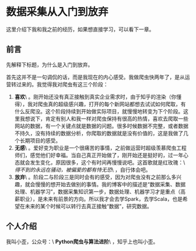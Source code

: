 数据采集从入门到放弃
====================

这里介绍下我和我之前的经历，如果想直接学习，可以看下一章。

前言
----

先解释下标题，为什么是入门到放弃。

首先这并不是一句调侃的话，而是我现在的内心感受。我做爬虫快两年了，是从运营转过来的。我觉得我对爬虫有这三个阶段：

1. **喜欢**\ 。刚开始还没有真正接触到真实企业需求时，由于知乎的渲染（你懂得），我对爬虫真的超级感兴趣，打开的每个新网站都想去试试如何爬取，有什么反爬没。这个阶段持续到开始做实际项目，就慢慢地转变为下个阶段。这里我想说下，肯定有别人和我一样对爬虫保持有很高的热情，喜欢去爬取一些网站的数据，有一个关键点就是数据的问题。很多时候数据不完整，或者数据不持久，没有持续的数据分析，你爬取的数据就是没有价值的，这是我做了几个长期项目的感受。
2. **无感**\ 。爱好变为职业是一个很痛苦的事情，之前做运营时超级羡慕爬虫工程师们，感觉他们好幸福。当自己真正开始做了，刚开始还是挺好的，过一年心态就会发生变化，原因很多，这个有时间再慢慢说吧。这首歌就是红玫瑰：\ *得不到的永远在骚动，被偏爱的都有恃无恐*\ ，自行体会吧。
3. **放弃**\ 。阶段二与阶段三是同时会有的感受，因为对爬虫没有之前那么多兴趣，就会慢慢的想开始去做别的事情。我的博客中的描述是“数据采集、数据处理、机器学习”，数据采集知识第一步，数据处理、机器学习才是重点（高薪职业），是未来有前景的方向。所以我才会去学Spark，去学Scala，也是希望在未来的某个时候可以转行去真正接触“数据”，研究数据。

个人介绍
--------

我叫小歪，公众号：\ **Python爬虫与算法进阶**\ ，知乎上也叫小歪。